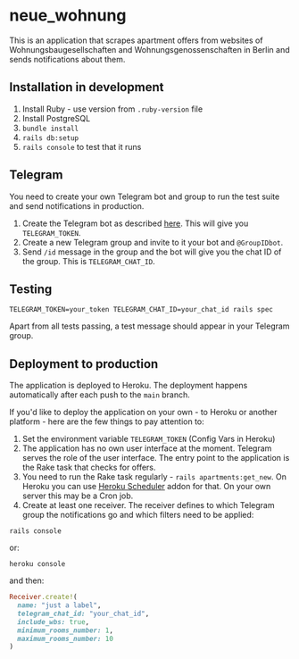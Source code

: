 # neue_wohnung

This is an application that scrapes apartment offers from websites of
Wohnungsbaugesellschaften and Wohnungsgenossenschaften in Berlin and
sends notifications about them.

## Installation in development

1. Install Ruby - use version from `.ruby-version` file
2. Install PostgreSQL
3. `bundle install`
4. `rails db:setup`
5. `rails console` to test that it runs

## Telegram

You need to create your own Telegram bot and group to run the test suite and
send notifications in production.

1. Create the Telegram bot as described [here](https://core.telegram.org/bots#3-how-do-i-create-a-bot). This will give you `TELEGRAM_TOKEN`.
2. Create a new Telegram group and invite to it your bot and `@GroupIDbot`.
3. Send `/id` message in the group and the bot will give you the chat ID of
the group. This is `TELEGRAM_CHAT_ID`.

## Testing

```
TELEGRAM_TOKEN=your_token TELEGRAM_CHAT_ID=your_chat_id rails spec
```

Apart from all tests passing, a test message should appear in your Telegram
group.

## Deployment to production

The application is deployed to Heroku. The deployment happens automatically
after each push to the `main` branch.

If you'd like to deploy the application on your own - to Heroku or another
platform - here are the few things to pay attention to:

1. Set the environment variable `TELEGRAM_TOKEN` (Config Vars in Heroku)
2. The application has no own user interface at the moment. Telegram serves
the role of the user interface. The entry point to the application is the
Rake task that checks for offers.
3. You need to run the Rake task regularly - `rails apartments:get_new`. On
Heroku you can use [Heroku Scheduler](https://devcenter.heroku.com/articles/scheduler) addon for that. On your own server this may be a Cron job.
4. Create at least one receiver. The receiver defines to which Telegram group
the notifications go and which filters need to be applied:

```
rails console
```

or:

```
heroku console
```

and then:

```ruby
Receiver.create!(
  name: "just a label",
  telegram_chat_id: "your_chat_id",
  include_wbs: true,
  minimum_rooms_number: 1,
  maximum_rooms_number: 10
)
```
